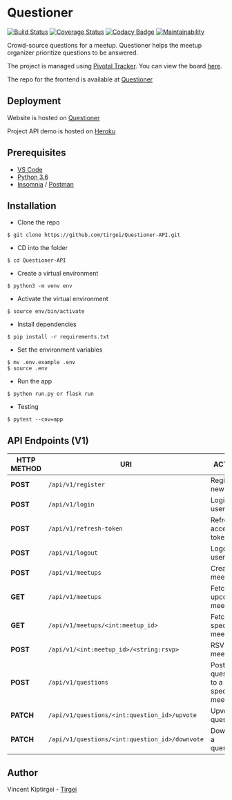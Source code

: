 # Questioner

[![Build Status](https://travis-ci.com/tirgei/Questioner-API.svg?branch=develop)](https://travis-ci.com/tirgei/Questioner-API)
[![Coverage Status](https://coveralls.io/repos/github/tirgei/Questioner-API/badge.svg?branch=develop)](https://coveralls.io/github/tirgei/Questioner-API?branch=develop)
[![Codacy Badge](https://api.codacy.com/project/badge/Grade/7988c2537aea4cf4b1a9db4089e0312f)](https://www.codacy.com/app/tirgei/Questioner-API?utm_source=github.com&amp;utm_medium=referral&amp;utm_content=tirgei/Questioner-API&amp;utm_campaign=Badge_Grade)
[![Maintainability](https://api.codeclimate.com/v1/badges/e1578991a4632d8dca6c/maintainability)](https://codeclimate.com/github/tirgei/Questioner-API/maintainability)

Crowd-source questions for a meetup. Questioner helps the meetup organizer prioritize questions to be answered.

The project is managed using [Pivotal Tracker](https://www.pivotaltracker.com). You can view the board [here](https://www.pivotaltracker.com/n/projects/2235446).

The repo for the frontend is available at [Questioner](https://github.com/tirgei/Questioner)

## Deployment
Website is hosted on [Questioner](https://tirgei.github.io/Questioner/UI) 

Project API demo is hosted on [Heroku](http://questioner-adc.herokuapp.com)

## Prerequisites

- [VS Code](https://code.visualstudio.com)
- [Python 3.6](https://www.python.org)
- [Insomnia](https://insomnia.rest) / [Postman](https://www.getpostman.com)

## Installation

- Clone the repo
```
$ git clone https://github.com/tirgei/Questioner-API.git
```

- CD into the folder
```
$ cd Questioner-API
```

- Create a virtual environment
```
$ python3 -m venv env
```

- Activate the virtual environment
```
$ source env/bin/activate
```

- Install dependencies
```
$ pip install -r requirements.txt
```

- Set the environment variables
```
$ mv .env.example .env
$ source .env
```

- Run the app
```
$ python run.py or flask run
```

- Testing
```
$ pytest --cov=app
```

## API Endpoints (V1)

| **HTTP METHOD** | **URI** | **ACTION** |
| --- | --- | --- |
| **POST** | `/api/v1/register` | Register a new user |
| **POST** | `/api/v1/login` | Login a user |
| **POST** | `/api/v1/refresh-token` | Refresh access token |
| **POST** | `/api/v1/logout` | Logout a user |
| **POST** | `/api/v1/meetups` | Create a meetup |
| **GET** | `/api/v1/meetups` | Fetch all upcoming meetups |
| **GET** | `/api/v1/meetups/<int:meetup_id>` | Fetch a specific meetup |
| **POST** | `/api/v1/<int:meetup_id>/<string:rsvp>` | RSVP to a meetup |
| **POST** | `/api/v1/questions` | Post a question to a specific meetup |
| **PATCH** | `/api/v1/questions/<int:question_id>/upvote` | Upvote a question |
| **PATCH** | `/api/v1/questions/<int:question_id>/downvote` | Downvote a question |

## Author

Vincent Kiptirgei - [Tirgei](https://tirgei.github.io)